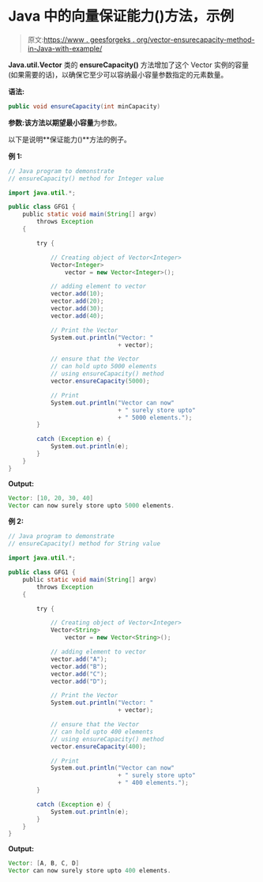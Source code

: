 # Java 中的向量保证能力()方法，示例

> 原文:[https://www . geesforgeks . org/vector-ensurecapacity-method-in-Java-with-example/](https://www.geeksforgeeks.org/vector-ensurecapacity-method-in-java-with-example/)

**Java.util.Vector** 类的 **ensureCapacity()** 方法增加了这个 Vector 实例的容量(如果需要的话)，以确保它至少可以容纳最小容量参数指定的元素数量。

**语法:**

```java
public void ensureCapacity(int minCapacity)
```

**参数:**该方法以**期望最小容量**为参数。

以下是说明**保证能力()**方法的例子。

**例 1:**

```java
// Java program to demonstrate
// ensureCapacity() method for Integer value

import java.util.*;

public class GFG1 {
    public static void main(String[] argv)
        throws Exception
    {

        try {

            // Creating object of Vector<Integer>
            Vector<Integer>
                vector = new Vector<Integer>();

            // adding element to vector
            vector.add(10);
            vector.add(20);
            vector.add(30);
            vector.add(40);

            // Print the Vector
            System.out.println("Vector: "
                               + vector);

            // ensure that the Vector
            // can hold upto 5000 elements
            // using ensureCapacity() method
            vector.ensureCapacity(5000);

            // Print
            System.out.println("Vector can now"
                               + " surely store upto"
                               + " 5000 elements.");
        }

        catch (Exception e) {
            System.out.println(e);
        }
    }
}
```

**Output:**

```java
Vector: [10, 20, 30, 40]
Vector can now surely store upto 5000 elements.

```

**例 2:**

```java
// Java program to demonstrate
// ensureCapacity() method for String value

import java.util.*;

public class GFG1 {
    public static void main(String[] argv)
        throws Exception
    {

        try {

            // Creating object of Vector<Integer>
            Vector<String>
                vector = new Vector<String>();

            // adding element to vector
            vector.add("A");
            vector.add("B");
            vector.add("C");
            vector.add("D");

            // Print the Vector
            System.out.println("Vector: "
                               + vector);

            // ensure that the Vector
            // can hold upto 400 elements
            // using ensureCapacity() method
            vector.ensureCapacity(400);

            // Print
            System.out.println("Vector can now"
                               + " surely store upto"
                               + " 400 elements.");
        }

        catch (Exception e) {
            System.out.println(e);
        }
    }
}
```

**Output:**

```java
Vector: [A, B, C, D]
Vector can now surely store upto 400 elements.

```